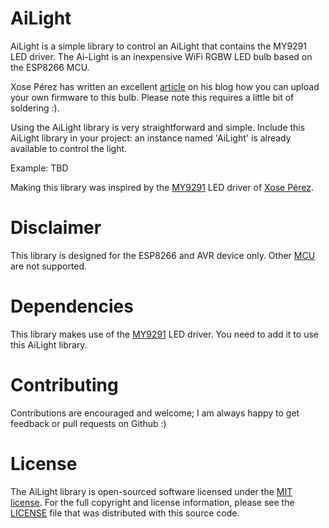 # AiLight
AiLight is a simple library to control an AiLight that contains the MY9291 LED driver. The Ai-Light is an inexpensive WiFi RGBW LED bulb based on the ESP8266 MCU. 

Xose Pérez has written an excellent [article](http://tinkerman.cat/ailight-hackable-rgbw-light-bulb/) on his blog how you can upload your own firmware to this bulb. Please note this requires a little bit of soldering :).

Using the AiLight library is very straightforward and simple. Include this AiLight library in your project: an instance named 'AiLight' is already available to control the light.

Example: TBD

Making this library was inspired by the [MY9291](https://github.com/xoseperez/my9291) LED driver of [Xose Pérez](https://github.com/xoseperez).

# Disclaimer

This library is designed for the ESP8266 and AVR device only. Other [MCU](https://en.wikipedia.org/wiki/Microcontroller) are not supported.


# Dependencies

This library makes use of the [MY9291](https://github.com/xoseperez/my9291) LED driver. You need to add it to use this AiLight library.

# Contributing

Contributions are encouraged and welcome; I am always happy to get feedback or pull requests on Github :)

# License

The AiLight library is open-sourced software licensed under the [MIT license](http://opensource.org/licenses/MIT). For the full copyright and license information, please see the [LICENSE](LICENSE) file that was distributed with this source code.
